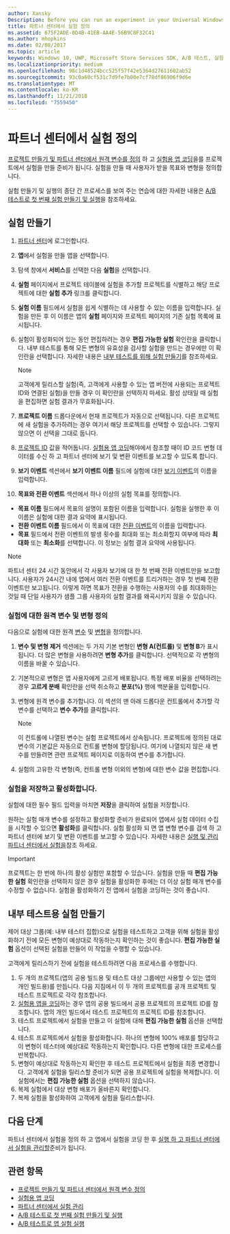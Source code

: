 ```yaml
---
author: Xansky
Description: Before you can run an experiment in your Universal Windows Platform (UWP) app with A/B testing, you must define your experiment in Partner Center.
title: 파트너 센터에서 실험 정의
ms.assetid: 675F2ADE-0D4B-41EB-AA4E-56B9C8F32C41
ms.author: mhopkins
ms.date: 02/08/2017
ms.topic: article
keywords: Windows 10, UWP, Microsoft Store Services SDK, A/B 테스트, 실험
ms.localizationpriority: medium
ms.openlocfilehash: 98c1d48524bcc525f57f42e5364d27611602ab52
ms.sourcegitcommit: 93c0a60cf531c7d9fe7b00e7cf78df86906f9d6e
ms.translationtype: MT
ms.contentlocale: ko-KR
ms.lasthandoff: 11/21/2018
ms.locfileid: "7559450"
---
```

# <a name="define-your-experiment-in-partner-center"></a>파트너 센터에서 실험 정의

[프로젝트 만들기 및 파트너 센터에서 원격 변수를 정의](create-a-project-and-define-remote-variables-in-the-dev-center-dashboard.md) 하 고 [실험용 앱 코딩](code-your-experiment-in-your-app.md)을를 프로젝트에서 실험을 만들 준비가 됩니다. 실험을 만들 때 사용자가 받을 목표와 변형을 정의합니다.

실험 만들기 및 실행의 종단 간 프로세스를 보여 주는 연습에 대한 자세한 내용은 [A/B 테스트로 첫 번째 실험 만들기 및 실행](create-and-run-your-first-experiment-with-a-b-testing.md)을 참조하세요.

<span id="get-an-api-key" />
<span id="create-an-experiment" />

## <a name="create-your-experiment"></a>실험 만들기

1. [파트너 센터](https://partner.microsoft.com/dashboard)에 로그인합니다.
2. **앱**에서 실험을 만들 앱을 선택합니다.
3. 탐색 창에서 **서비스**를 선택한 다음 **실험**을 선택합니다.
4. **실험** 페이지에서 프로젝트 테이블에 실험을 추가할 프로젝트를 식별하고 해당 프로젝트에 대한 **실험 추가** 링크를 클릭합니다.
5. **실험 이름** 필드에서 실험을 쉽게 식별하는 데 사용할 수 있는 이름을 입력합니다. 실험을 만든 후 이 이름은 앱의 **실험** 페이지와 프로젝트 페이지의 기존 실험 목록에 표시됩니다.
6. 실험이 활성화되어 있는 동안 편집하려는 경우 **편집 가능한 실험** 확인란을 클릭합니다. 내부 테스트를 통해 모든 변형의 유효성을 검사할 실험을 만드는 경우에만 이 확인란을 선택합니다. 자세한 내용은 [내부 테스트를 위해 실험 만들기](define-your-experiment-in-the-dev-center-dashboard.md#test_experiments)를 참조하세요.
    > [!NOTE]
    > 고객에게 릴리스할 실험(즉, 고객에게 사용할 수 있는 앱 버전에 사용되는 프로젝트 ID와 연결된 실험)을 만들 경우 이 확인란을 선택하지 마세요. 활성 상태일 때 실험을 편집하면 실험 결과가 무효화됩니다.

7. **프로젝트 이름** 드롭다운에서 현재 프로젝트가 자동으로 선택됩니다. 다른 프로젝트에 새 실험을 추가하려는 경우 여기서 해당 프로젝트를 선택할 수 있습니다. 그렇지 않으면 이 선택을 그대로 둡니다.
8.   [프로젝트 ID](run-app-experiments-with-a-b-testing.md#terms) 값을 적어둡니다. [실험용 앱 코딩](code-your-experiment-in-your-app.md)해야에서 참조할 때이 ID 코드 변형 데이터를 수신 하 고 파트너 센터에 보기 및 변환 이벤트를 보고할 수 있도록 합니다.
9. **보기 이벤트** 섹션에서 **보기 이벤트 이름** 필드에 실험에 대한 [보기 이벤트](run-app-experiments-with-a-b-testing.md#terms)의 이름을 입력합니다.
10. **목표와 전환 이벤트** 섹션에서 하나 이상의 실험 목표를 정의합니다.
  * **목표 이름** 필드에서 목표의 설명이 포함된 이름을 입력합니다. 실험을 실행한 후 이 이름은 실험에 대한 결과 요약에 표시됩니다.
  * **전환 이벤트 이름** 필드에서 이 목표에 대한 [전환 이벤트](run-app-experiments-with-a-b-testing.md#terms)의 이름을 입력합니다.
  * **목표** 필드에서 전환 이벤트의 발생 횟수를 최대화 또는 최소화할지 여부에 따라 **최대화** 또는 **최소화**를 선택합니다. 이 정보는 실험 결과 요약에 사용됩니다.

> [!NOTE]
> 파트너 센터 24 시간 동안에서 각 사용자 보기에 대 한 첫 번째 전환 이벤트만을 보고합니다. 사용자가 24시간 내에 앱에서 여러 전환 이벤트를 트리거하는 경우 첫 번째 전환 이벤트만 보고됩니다. 이렇게 하면 목표가 전환을 수행하는 사용자의 수를 최대화하는 것일 때 단일 사용자가 샘플 그룹 사용자의 실험 결과를 왜곡시키지 않을 수 있습니다.

<span id="define-the-variations-and-settings-for-the-experiment" />

### <a name="define-the-remote-variables-and-variations-for-your-experiment"></a>실험에 대한 원격 변수 및 변형 정의

다음으로 실험에 대한 원격 [변수](run-app-experiments-with-a-b-testing.md#terms) 및 [변형](run-app-experiments-with-a-b-testing.md#terms)을 정의합니다.

1. **변수 및 변형 제거** 섹션에는 두 가지 기본 변형인 **변형 A(컨트롤)** 및 **변형 B**가 표시됩니다. 더 많은 변형을 사용하려면 **변형 추가**를 클릭합니다. 선택적으로 각 변형의 이름을 바꿀 수 있습니다.
2. 기본적으로 변형은 앱 사용자에게 고르게 배포됩니다. 특정 배포 비율을 선택하려는 경우 **고르게 분배** 확인란을 선택 취소하고 **분포(%)** 행에 백분율을 입력합니다.
3. 변형에 원격 변수를 추가합니다. 이 섹션의 맨 아래 드롭다운 컨트롤에서 추가할 각 변수를 선택하고 **변수 추가**를 클릭합니다.
    > [!NOTE]
    > 이 컨트롤에 나열된 변수는 실험 프로젝트에서 상속됩니다. 프로젝트에 정의된 대로 변수의 기본값은 자동으로 컨트롤 변형에 할당됩니다. 여기에 나열되지 않은 새 변수를 만들려면 관련 프로젝트 페이지로 이동하여 변수를 추가합니다.

4. 실험의 고유한 각 변형(즉, 컨트롤 변형 이외의 변형)에 대한 변수 값을 편집합니다.

<span id="save-and-activate-your-experiment" />

### <a name="save-and-activate-your-experiment"></a>실험을 저장하고 활성화합니다.

실험에 대한 필수 필드 입력을 마치면 **저장**을 클릭하여 실험을 저장합니다.

원하는 실험 매개 변수를 설정하고 활성화할 준비가 완료되어 앱에서 실험 데이터 수집을 시작할 수 있으면 **활성화**를 클릭합니다. 실험 활성화 되 면 앱 변형 변수를 검색 하 고 파트너 센터에 보기 및 변환 이벤트를 보고할 수 있습니다. 자세한 내용은 [실행 및 관리 파트너 센터에서 실험을](manage-your-experiment.md)참조 하세요.

> [!IMPORTANT]
> 프로젝트는 한 번에 하나의 활성 실험만 포함할 수 있습니다. 실험을 만들 때 **편집 가능한 실험** 확인란을 선택하지 않은 경우 실험을 활성화한 후에는 더 이상 실험 매개 변수를 수정할 수 없습니다. 실험을 활성화하기 전 앱에서 실험을 코딩하는 것이 좋습니다.

<span id="test_experiments"/>

## <a name="create-an-experiment-for-internal-testing"></a>내부 테스트용 실험 만들기

제어 대상 그룹(예: 내부 테스터 집합)으로 실험을 테스트하고 고객을 위해 실험을 활성화하기 전에 모든 변형이 예상대로 작동하는지 확인하는 것이 좋습니다. **편집 가능한 실험** 옵션이 선택된 실험을 만들어 이 작업을 수행할 수 있습니다.

고객에게 릴리스하기 전에 실험을 테스트하려면 다음 프로세스를 수행합니다.

1. 두 개의 프로젝트(앱의 공용 빌드용 및 테스트 대상 그룹에만 사용할 수 있는 앱의 개인 빌드용)를 만듭니다. 다음 지침에서 이 두 개의 프로젝트를 공개 프로젝트 및 테스트 프로젝트로 각각 참조합니다.
2. [실험용 앱을 코딩](code-your-experiment-in-your-app.md)하는 경우 앱의 공용 빌드에서 공용 프로젝트의 프로젝트 ID를 참조합니다. 앱의 개인 빌드에서 테스트 프로젝트의 프로젝트 ID를 참조합니다.
3. 테스트 프로젝트에서 실험을 만들고 이 실험에 대해 **편집 가능한 실험** 옵션을 선택합니다.
4. 테스트 프로젝트에서 실험을 활성화합니다. 하나의 변형에 100% 배포를 할당하고 이 변형이 테스터에 예상대로 작동하는지 확인합니다. 다른 변형에 대한 프로세스를 반복합니다.
5. 변형이 예상대로 작동하는지 확인한 후 테스트 프로젝트에서 실험을 최종 변경합니다. 고객에게 실험을 릴리스할 준비가 되면 공용 프로젝트에 실험을 복제합니다. 이 실험에서는 **편집 가능한 실험** 옵션을 선택하지 않습니다.
4. 복제 실험에서 대상 변형 배포가 올바른지 확인합니다.
5. 복제 실험을 활성화하여 고객에게 실험을 릴리스합니다.

## <a name="next-steps"></a>다음 단계

파트너 센터에서 실험을 정의 하 고 앱에서 실험을 코딩 한 후 [실행 하 고 파트너 센터에서 실험을 관리할](manage-your-experiment.md)준비가 됩니다.

## <a name="related-topics"></a>관련 항목

* [프로젝트 만들기 및 파트너 센터에서 원격 변수 정의](create-a-project-and-define-remote-variables-in-the-dev-center-dashboard.md)
* [실험용 앱 코딩](code-your-experiment-in-your-app.md)
* [파트너 센터에서 실험 관리](manage-your-experiment.md)
* [A/B 테스트로 첫 번째 실험 만들기 및 실행](create-and-run-your-first-experiment-with-a-b-testing.md)
* [A/B 테스트로 앱 실험 실행](run-app-experiments-with-a-b-testing.md)
